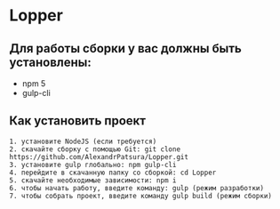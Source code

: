 # Lopper

## Для работы сборки у вас должны быть установлены:

+ npm 5
+ gulp-cli

## Как установить проект

    1. установите NodeJS (если требуется)
    2. скачайте сборку с помощью Git: git clone https://github.com/AlexandrPatsura/Lopper.git
    3. установите gulp глобально: npm gulp-cli
    4. перейдите в скачанную папку со сборкой: cd Lopper
    5. скачайте необходимые зависимости: npm i
    6. чтобы начать работу, введите команду: gulp (режим разработки)
    7. чтобы собрать проект, введите команду gulp build (режим сборки)